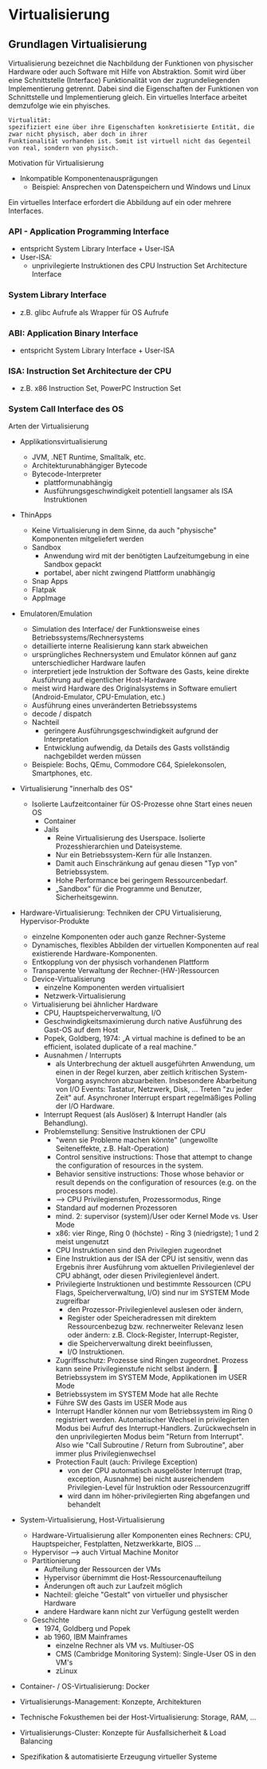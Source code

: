 # Virtualisierung

## Grundlagen Virtualisierung

Virtualisierung bezeichnet die Nachbildung der Funktionen von physischer Hardware oder auch Software mit Hilfe von
Abstraktion. Somit wird über eine Schnittstelle (Interface) Funktionalität von der zugrundeliegenden Implementierung
getrennt. Dabei sind die Eigenschaften der Funktionen von Schnittstelle und Implementierung gleich. Ein virtuelles
Interface arbeitet demzufolge wie ein phyisches.

    Virtualität:
    spezifiziert eine über ihre Eigenschaften konkretisierte Entität, die zwar nicht physisch, aber doch in ihrer
    Funktionalität vorhanden ist. Somit ist virtuell nicht das Gegenteil von real, sondern von physisch.

Motivation für Virtualisierung

- Inkompatible Komponentenausprägungen
    - Beispiel: Ansprechen von Datenspeichern und Windows und Linux

Ein virtuelles Interface erfordert die Abbildung auf ein oder mehrere Interfaces.

### API - Application Programming Interface

- entspricht System Library Interface + User-ISA
- User-ISA:
    - unprivilegierte Instruktionen des CPU Instruction Set Architecture Interface

### System Library Interface

- z.B. glibc Aufrufe als Wrapper für OS Aufrufe

### ABI: Application Binary Interface

- entspricht System Library Interface + User-ISA

### ISA: Instruction Set Architecture der CPU

- z.B. x86 Instruction Set, PowerPC Instruction Set

### System Call Interface des OS

Arten der Virtualisierung

- Applikationsvirtualisierung
    - JVM, .NET Runtime, Smalltalk, etc.
    - Architekturunabhängiger Bytecode
    - Bytecode-Interpreter
        - plattformunabhängig
        - Ausführungsgeschwindigkeit potentiell langsamer als ISA Instruktionen
- ThinApps
    - Keine Virtualisierung in dem Sinne, da auch "physische" Komponenten mitgeliefert werden
    - Sandbox
        - Anwendung wird mit der benötigten Laufzeitumgebung in eine Sandbox gepackt
        - portabel, aber nicht zwingend Plattform unabhängig
    - Snap Apps
    - Flatpak
    - AppImage
- Emulatoren/Emulation
    - Simulation des Interface/ der Funktionsweise eines Betriebssystems/Rechnersystems
    - detaillierte interne Realisierung kann stark abweichen
    - ursprüngliches Rechnersystem und Emulator können auf ganz unterschiedlicher Hardware laufen
    - interpretiert jede Instruktion der Software des Gasts, keine direkte Ausführung auf eigentlicher Host-Hardware
    - meist wird Hardware des Originalsystems in Software emuliert (Android-Emulator, CPU-Emulation, etc.)
    - Ausführung eines unveränderten Betriebssystems
    - decode / dispatch
    - Nachteil
        - geringere Ausführungsgeschwindigkeit aufgrund der Interpretation
        - Entwicklung aufwendig, da Details des Gasts vollständig nachgebildet werden müssen
    - Beispiele: Bochs, QEmu, Commodore C64, Spielekonsolen, Smartphones, etc.
- Virtualisierung "innerhalb des OS"
    - Isolierte Laufzeitcontainer für OS-Prozesse ohne Start eines neuen OS
        - Container
        - Jails
            - Reine Virtualisierung des Userspace. Isolierte Prozesshierarchien und Dateisysteme.
            - Nur ein Betriebssystem-Kern für alle Instanzen.
            - Damit auch Einschränkung auf genau diesen "Typ von" Betriebssystem.
            - Hohe Performance bei geringem Ressourcenbedarf.
            - „Sandbox“ für die Programme und Benutzer, Sicherheitsgewinn.
- Hardware-Virtualisierung: Techniken der CPU Virtualisierung, Hypervisor-Produkte
    - einzelne Komponenten oder auch ganze Rechner-Systeme
    - Dynamisches, flexibles Abbilden der virtuellen Komponenten auf real existierende Hardware-Komponenten.
    - Entkopplung von der physisch vorhandenen Plattform
    - Transparente Verwaltung der Rechner-(HW-)Ressourcen
    - Device-Virtualisierung
        - einzelne Komponenten werden virtualisiert
        - Netzwerk-Virtualisierung
    - Virtualisierung bei ähnlicher Hardware
        - CPU, Hauptspeicherverwaltung, I/O
        - Geschwindigkeitsmaximierung durch native Ausführung des Gast-OS auf dem Host
        - Popek, Goldberg, 1974:
          „A virtual machine is defined to be an efficient, isolated duplicate of a real
          machine.“
        - Ausnahmen / Interrupts
            - als Unterbrechung der aktuell ausgeführten Anwendung, um einen in der Regel
              kurzen, aber zeitlich kritischen System-Vorgang asynchron abzuarbeiten.
              Insbesondere Abarbeitung von I/O Events: Tastatur, Netzwerk, Disk, …
              Treten "zu jeder Zeit" auf. Asynchroner Interrupt erspart regelmäßiges Polling der I/O Hardware.
        - Interrupt Request (als Auslöser) & Interrupt Handler (als Behandlung).
        - Problemstellung: Sensitive Instruktionen der CPU
            - "wenn sie Probleme machen könnte" (ungewollte Seiteneffekte, z.B. Halt-Operation)
            - Control sensitive instructions:
              Those that attempt to change the configuration of resources in the system.
            - Behavior sensitive instructions:
              Those whose behavior or result depends on the configuration of resources (e.g. on
              the processors mode).
            - --> CPU Privilegienstufen, Prozessormodus, Ringe
            - Standard auf modernen Prozessoren
            - mind. 2: supervisor (system)/User oder Kernel Mode vs. User Mode
            - x86: vier Ringe, Ring 0 (höchste) - Ring 3 (niedrigste); 1 und 2 meist ungenutzt
            - CPU Instruktionen sind den Privilegien zugeordnet
            - Eine Instruktion aus der ISA der CPU ist sensitiv, wenn das Ergebnis ihrer
              Ausführung vom aktuellen Privilegienlevel der CPU abhängt, oder diesen
              Privilegienlevel ändert.
            - Privilegierte Instruktionen und bestimmte Ressourcen (CPU Flags, Speicherverwaltung,
              I/O) sind nur im SYSTEM Mode zugreifbar
                - den Prozessor-Privilegienlevel auslesen oder ändern,
                - Register oder Speicheradressen mit direktem Ressourcenbezug bzw.
                  rechnerweiter Relevanz lesen oder ändern: z.B. Clock-Register,
                  Interrupt-Register,
                - die Speicherverwaltung direkt beeinflussen,
                - I/O Instruktionen.
            - Zugriffsschutz: Prozesse sind Ringen zugeordnet.
              Prozess kann seine Privilegienstufe nicht selbst ändern.
               Betriebssystem im SYSTEM Mode, Applikationen im USER Mode
            - Betriebssystem im SYSTEM Mode hat alle Rechte
            - Führe SW des Gasts im USER Mode aus
            - Interrupt Handler können nur vom Betriebssystem im Ring 0 registriert werden.
              Automatischer Wechsel in privilegierten Modus bei Aufruf des Interrupt-Handlers.
              Zurückwechseln in den unprivilegierten Modus beim "Return from Interrupt".
              Also wie "Call Subroutine / Return from Subroutine", aber immer plus Privilegienwechsel
            - Protection Fault (auch: Privilege Exception)
                - von der CPU automatisch ausgelöster Interrupt (trap, exception, Ausnahme) bei
                  nicht ausreichendem Privilegien-Level für Instruktion oder Ressourcenzugriff
                - wird dann im höher-privilegierten Ring abgefangen und behandelt
- System-Virtualisierung, Host-Virtualisierung
    - Hardware-Virtualisierung aller Komponenten eines Rechners: CPU, Hauptspeicher, Festplatten, Netzwerkkarte, BIOS …
    - Hypervisor --> auch Virtual Machine Monitor
    - Partitionierung
        - Aufteilung der Ressourcen der VMs
        - Hypervisor übernimmt die Host-Ressourcenaufteilung
        - Änderungen oft auch zur Laufzeit möglich
        - Nachteil: gleiche "Gestalt" von virtueller und physischer Hardware
        - andere Hardware kann nicht zur Verfügung gestellt werden
    - Geschichte
        - 1974, Goldberg und Popek
        - ab 1960, IBM Mainframes
            - einzelne Rechner als VM vs. Multiuser-OS
            - CMS (Cambridge Monitoring System): Single-User OS in den VM's
            - zLinux

- Container- / OS-Virtualisierung: Docker
- Virtualisierungs-Management: Konzepte, Architekturen
- Technische Fokusthemen bei der Host-Virtualisierung: Storage, RAM, …
- Virtualisierungs-Cluster: Konzepte für Ausfallsicherheit & Load Balancing
- Spezifikation & automatisierte Erzeugung virtueller Systeme